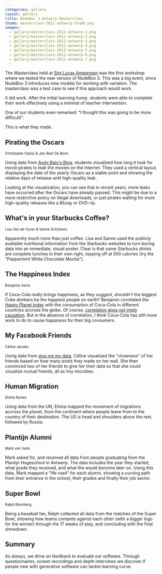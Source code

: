 ```yaml
---
categories: gallery
layout: gallery
title: NodeBox 3 Antwerp Masterclass
thumb: masterclass-2012-antwerp-thumb.png
images:
  - gallery/masterclass-2012-antwerp-1.png
  - gallery/masterclass-2012-antwerp-2.png
  - gallery/masterclass-2012-antwerp-3.png
  - gallery/masterclass-2012-antwerp-4.png
  - gallery/masterclass-2012-antwerp-5.png
  - gallery/masterclass-2012-antwerp-6.png
  - gallery/masterclass-2012-antwerp-7.png
---
```

The Masterclass held at [Sint Lucas Antwerpen](http://www.sintlucasantwerpen.be/) was the first workshop where we tested the new version of NodeBox 3. This was a big event, since NodeBox 3 introduces new models for working with variation. The masterclass was a test case to see if this approach would work.

It did work. After the initial learning hump, students were able to complete their work effectively using a minimal of teacher intervention. 

One of our students even remarked: "I thought this was going to be more difficult!".

This is what they made.


Pirating the Oscars
-------------------
<small id="by">Christophe Clarijs &amp; Jan-Bart De Bock</small>

Using data from [Andy Baio's Blog](http://waxy.org/2012/01/mpaa_wins_the_oscar_screener_battle_but_loses_the_war/), students visualized how long it took for movie pirates to leak the movies on the Internet. They used a vertical layout, displaying the date of the yearly Oscars as a stable point and showing the relative days of release until high-quality leak.

Looking at the visualization, you can see that in recent years, more leaks have occurred after the Oscars have already passed. This might be due to a more restrictive policy on illegal downloads, or just pirates waiting for more high-quality releases like a Bluray or DVD-rip.


What's in your Starbucks Coffee?
--------------------------------
<small id="by">Lisa Van de Vyver &amp; Sanne Schrijvers</small>

Apparently much more than just coffee. Lisa and Sanne used the publicly available nutritional information from the Starbucks websites to turn boring data into an immediate, visual poster. Clear is that some Starbucks drinks are complete lunches in their own right, topping off at 500 calories (try the "Peppermint White Chocolate Mocha").


The Happiness Index
-------------------
<small id="by">Benjamin Aerts</small>

If Coca-Cola really brings happiness, as they suggest, shouldn't the biggest Coke drinkers be the happiest people on earth? Benjamin correlated the [Happy Planet Index](http://www.happyplanetindex.org/) with the consumption of Coca-Cola in different countries accross the globe. Of course, [correlation does not imply causation](http://www.businessweek.com/magazine/correlation-or-causation-12012011-gfx.html). But in the absence of correlation, I think Coca-Cola has still more work to do to cause happiness for their big consumers.


My Facebook Friends
-------------------
<small id="by">Céline Jacobs</small>

Using data from [give me my data](http://givememydata.com/), Céline visualized the "closeness" of her friends based on how many posts they made on her wall. She then convinced two of her friends to give her their data so that she could visualize mutual friends, all as tiny microbes.


Human Migration
---------------
<small id="by">Elisha Nunez</small>

Using data from the UN, Elisha mapped the movement of migrations accross the planet, from the continent where people leave from to the country of their destination. The US is head and shoulders above the rest, followed by Russia. 


Plantijn Alumni
---------------
<small id="by">Mark van Varik</small>

Mark asked for, and received all data from people graduating from the Plantijn Hogeschool in Antwerp. The data includes the year they started, what grade they received, and what the would become later on. Using this data, Mark mapped a "life road" for each alumni, showing a curving path from their entrance in the school, their grades and finally their job sector.


Super Bowl
----------
<small id="by">Ralph Blomberg</small>

Being a baseball fan, Ralph collected all data from the matches of the Super Bowl, showing how teams compete against each other (with a bigger logo for the winner) through the 17 weeks of play, and concluding with the final showdown. 


Summary
-------
As always, we drive on feedback to evaluate our software. Through questionnaires, screen recordings and depth interviews we discover if people new with generative software can tackle learning curve.
